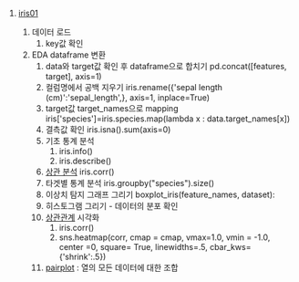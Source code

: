 

1. [iris01](https://github.com/LeeJeaHyuk/python/blob/master/scikit-learn/iris/iris01.ipynb)

   1. 데이터 로드
      1. key값 확인
   2. EDA dataframe 변환
      1. data와 target값 확인 후 dataframe으로 합치기 pd.concat([features, target], axis=1)
      2. 컬럼명에서 공백 지우기 iris.rename({'sepal length (cm)':'sepal_length',}, axis=1, inplace=True)
      3. target값 target_names으로 mapping iris['species']=iris.species.map(lambda x : data.target_names[x])
      4. 결측값 확인 iris.isna().sum(axis=0)
      5. 기초 통계 분석
         1. iris.info()
         2. iris.describe()
      6. [상관 분석](https://github.com/LeeJeaHyuk/python/blob/master/Theory/statistic/correlation%20coefficient.md) iris.corr()
      7. 타겟별 통계 분석 iris.groupby("species").size() 
      8. 이상치 탐지 그래프 그리기 boxplot_iris(feature_names, dataset):
      9. 히스토그램 그리기 - 데이터의 분포 확인
      10. [상관관계](https://github.com/LeeJeaHyuk/python/blob/master/Theory/statistic/correlation%20coefficient.md) 시각화 
          1. iris.corr()
          2. sns.heatmap(corr, cmap = cmap, vmax=1.0, vmin = -1.0, center =0, square= True, linewidths=.5, cbar_kws={'shrink':.5})
      11. [pairplot](https://github.com/LeeJeaHyuk/python/blob/master/Theory/seaborn/sns.pairplot.md) : 열의 모든 데이터에 대한 조합
   
   

